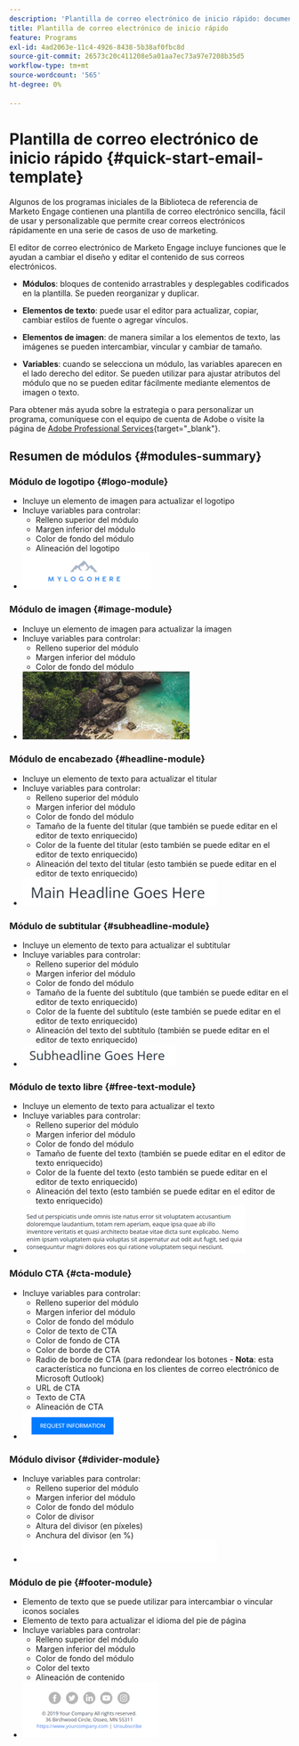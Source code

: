 ```yaml
---
description: 'Plantilla de correo electrónico de inicio rápido: documentos de Marketo, documentación del producto'
title: Plantilla de correo electrónico de inicio rápido
feature: Programs
exl-id: 4ad2063e-11c4-4926-8438-5b38af0fbc8d
source-git-commit: 26573c20c411208e5a01aa7ec73a97e7208b35d5
workflow-type: tm+mt
source-wordcount: '565'
ht-degree: 0%

---
```


# Plantilla de correo electrónico de inicio rápido {#quick-start-email-template}

Algunos de los programas iniciales de la Biblioteca de referencia de Marketo Engage contienen una plantilla de correo electrónico sencilla, fácil de usar y personalizable que permite crear correos electrónicos rápidamente en una serie de casos de uso de marketing.

El editor de correo electrónico de Marketo Engage incluye funciones que le ayudan a cambiar el diseño y editar el contenido de sus correos electrónicos.

* **Módulos**: bloques de contenido arrastrables y desplegables codificados en la plantilla. Se pueden reorganizar y duplicar.

* **Elementos de texto**: puede usar el editor para actualizar, copiar, cambiar estilos de fuente o agregar vínculos.

* **Elementos de imagen**: de manera similar a los elementos de texto, las imágenes se pueden intercambiar, vincular y cambiar de tamaño.

* **Variables**: cuando se selecciona un módulo, las variables aparecen en el lado derecho del editor. Se pueden utilizar para ajustar atributos del módulo que no se pueden editar fácilmente mediante elementos de imagen o texto.

Para obtener más ayuda sobre la estrategia o para personalizar un programa, comuníquese con el equipo de cuenta de Adobe o visite la página de [Adobe Professional Services](https://business.adobe.com/customers/consulting-services/main.html){target="_blank"}.

## Resumen de módulos {#modules-summary}

### Módulo de logotipo {#logo-module}

* Incluye un elemento de imagen para actualizar el logotipo
* Incluye variables para controlar:
   * Relleno superior del módulo
   * Margen inferior del módulo
   * Color de fondo del módulo
   * Alineación del logotipo
* ![](assets/quick-start-email-template-1.png)

### Módulo de imagen {#image-module}

* Incluye un elemento de imagen para actualizar la imagen
* Incluye variables para controlar:
   * Relleno superior del módulo
   * Margen inferior del módulo
   * Color de fondo del módulo
* ![](assets/quick-start-email-template-2.png)

### Módulo de encabezado {#headline-module}

* Incluye un elemento de texto para actualizar el titular
* Incluye variables para controlar:
   * Relleno superior del módulo
   * Margen inferior del módulo
   * Color de fondo del módulo
   * Tamaño de la fuente del titular (que también se puede editar en el editor de texto enriquecido)
   * Color de la fuente del titular (esto también se puede editar en el editor de texto enriquecido)
   * Alineación del texto del titular (esto también se puede editar en el editor de texto enriquecido)
* ![](assets/quick-start-email-template-3.png)

### Módulo de subtitular {#subheadline-module}

* Incluye un elemento de texto para actualizar el subtitular
* Incluye variables para controlar:
   * Relleno superior del módulo
   * Margen inferior del módulo
   * Color de fondo del módulo
   * Tamaño de la fuente del subtítulo (que también se puede editar en el editor de texto enriquecido)
   * Color de la fuente del subtítulo (este también se puede editar en el editor de texto enriquecido)
   * Alineación del texto del subtítulo (también se puede editar en el editor de texto enriquecido)
* ![](assets/quick-start-email-template-4.png)

### Módulo de texto libre {#free-text-module}

* Incluye un elemento de texto para actualizar el texto
* Incluye variables para controlar:
   * Relleno superior del módulo
   * Margen inferior del módulo
   * Color de fondo del módulo
   * Tamaño de fuente del texto (también se puede editar en el editor de texto enriquecido)
   * Color de la fuente del texto (esto también se puede editar en el editor de texto enriquecido)
   * Alineación del texto (esto también se puede editar en el editor de texto enriquecido)
* ![](assets/quick-start-email-template-5.png)

### Módulo CTA {#cta-module}

* Incluye variables para controlar:
   * Relleno superior del módulo
   * Margen inferior del módulo
   * Color de fondo del módulo
   * Color de texto de CTA
   * Color de fondo de CTA
   * Color de borde de CTA
   * Radio de borde de CTA (para redondear los botones - **Nota**: esta característica no funciona en los clientes de correo electrónico de Microsoft Outlook)
   * URL de CTA
   * Texto de CTA
   * Alineación de CTA
* ![](assets/quick-start-email-template-6.png)

### Módulo divisor {#divider-module}

* Incluye variables para controlar:
   * Relleno superior del módulo
   * Margen inferior del módulo
   * Color de fondo del módulo
   * Color de divisor
   * Altura del divisor (en píxeles)
   * Anchura del divisor (en %)
* ![](assets/quick-start-email-template-7.png)

### Módulo de pie {#footer-module}

* Elemento de texto que se puede utilizar para intercambiar o vincular iconos sociales
* Elemento de texto para actualizar el idioma del pie de página
* Incluye variables para controlar:
   * Relleno superior del módulo
   * Margen inferior del módulo
   * Color de fondo del módulo
   * Color del texto
   * Alineación de contenido
* ![](assets/quick-start-email-template-8.png)
